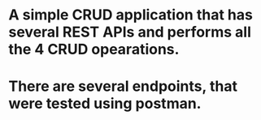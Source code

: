 

# A simple CRUD application that has several REST APIs and performs all the 4 CRUD opearations.

# There are several endpoints, that were tested using postman.
